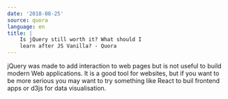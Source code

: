 ```yaml
---
date: '2018-08-25'
source: quora
language: en
title: |
    Is jQuery still worth it? What should I
    learn after JS Vanilla? - Quora
---
```


jQuery was made to add interaction to web pages but is not useful to
build modern Web applications. It is a good tool for websites, but if
you want to be more serious you may want to try something like React to
buil frontend apps or d3js for data visualisation.
